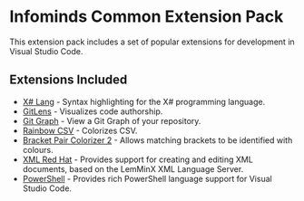 # Infominds Common Extension Pack
This extension pack includes a set of popular extensions for development in Visual Studio Code.

## Extensions Included
- [X# Lang] - Syntax highlighting for the X# programming language.
- [GitLens] - Visualizes code authorship.
- [Git Graph] - View a Git Graph of your repository.
- [Rainbow CSV] - Colorizes CSV.
- [Bracket Pair Colorizer 2] - Allows matching brackets to be identified with colours.
- [XML Red Hat] - Provides support for creating and editing XML documents, based on the LemMinX XML Language Server.
- [PowerShell] - Provides rich PowerShell language support for Visual Studio Code.

[X# Lang]: https://marketplace.visualstudio.com/items?itemName=InfomindsAG.xsharp-lang
[GitLens]: https://marketplace.visualstudio.com/items?itemName=eamodio.gitlens
[Git Graph]: https://marketplace.visualstudio.com/items?itemName=mhutchie.git-graph
[Rainbow CSV]: https://marketplace.visualstudio.com/items?itemName=mechatroner.rainbow-csv
[Bracket Pair Colorizer 2]: https://marketplace.visualstudio.com/items?itemName=CoenraadS.bracket-pair-colorizer-2
[XML Red Hat]: https://marketplace.visualstudio.com/items?itemName=redhat.vscode-xml
[PowerShell]: https://marketplace.visualstudio.com/items?itemName=ms-vscode.PowerShell